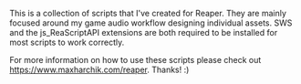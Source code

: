 This is a collection of scripts that I've created for Reaper. They are mainly focused around my game audio workflow designing individual assets. SWS and the js_ReaScriptAPI extensions are both required to be installed for most scripts to work correctly.
 
For more information on how to use these scripts please check out https://www.maxharchik.com/reaper. Thanks! :)